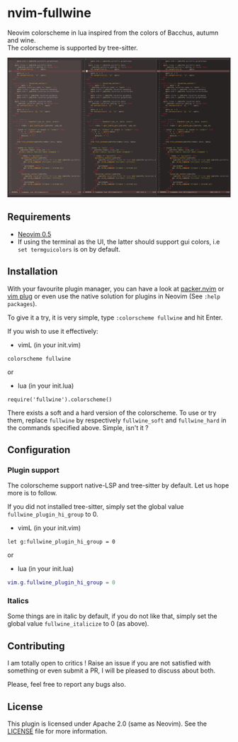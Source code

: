 # nvim-fullwine
Neovim colorscheme in lua inspired from the colors of Bacchus, autumn and wine.  
The colorscheme is supported by tree-sitter.

![fullwine](https://github.com/lmenou/nvim-fullwine/blob/master/examples/example_fullwine.png)

## Requirements
- [Neovim 0.5](https://github.com/neovim/neovim)  
- If using the terminal as the UI, the latter should support gui colors, i.e `set
  termguicolors` is on by default.

## Installation 
With your favourite plugin manager, you can have a look at
[packer.nvim](https://github.com/wbthomason/packer.nvim) or [vim
plug](https://github.com/junegunn/vim-plug) or even use the native solution
for plugins in Neovim (See `:help packages`).  

To give it a try, it is very simple, type `:colorscheme fullwine` and hit
Enter.  

If you wish to use it effectively:  
- vimL (in your init.vim)  
```vim
colorscheme fullwine
```
or  

- lua (in your init.lua)
```
require('fullwine').colorscheme()
```

There exists a soft and a hard version of the colorscheme. To use or try them,
replace `fullwine` by respectively `fullwine_soft` and `fullwine_hard` in the
commands specified above. Simple, isn't it ?

## Configuration

### Plugin support
The colorscheme support native-LSP and tree-sitter by default. Let us hope
more is to follow.  

If you did not installed tree-sitter, simply set the global value
`fullwine_plugin_hi_group` to 0.  
- vimL (in your init.vim)
```vim
let g:fullwine_plugin_hi_group = 0
```
or  

- lua (in your init.lua)
```lua
vim.g.fullwine_plugin_hi_group = 0
```

### Italics
Some things are in italic by default, if you do not like that, simply set the
global value `fullwine_italicize` to 0 (as above).

## Contributing
 I am totally open to critics ! Raise an issue if you are not satisfied with
 something or even submit a PR, I will be pleased to discuss about both.

 Please, feel free to report any bugs also.

## License 
This plugin is licensed under Apache 2.0 (same as Neovim). See the
[LICENSE](https://github.com/lmenou/nvim-fullwine/blob/master/LICENSE) file
for more information.
